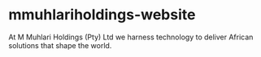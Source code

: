 # mmuhlariholdings-website
At M Muhlari Holdings (Pty) Ltd we harness technology to deliver African solutions that shape the world.
